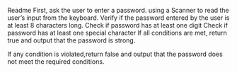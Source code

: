 Readme
First, ask the user to enter a password.
using a Scanner to read the user’s input from the keyboard.
Verify if the password entered by the user is at least 8 characters long.
Check if password has at least one digit
Check if password has at least one special character
If all conditions are met, return true and output that the password is strong.

If any condition is violated,return false and output that the password does not meet the required conditions.